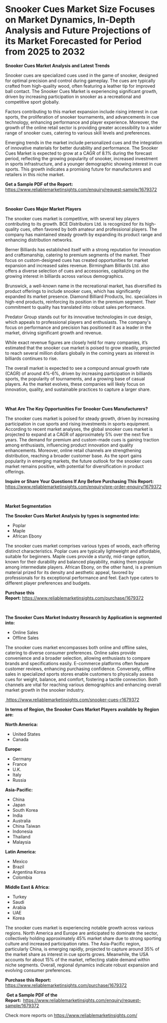 <p><h1>Snooker Cues Market Size Focuses on Market Dynamics, In-Depth Analysis and Future Projections of its Market Forecasted for Period from 2025 to 2032</h1></p><p><strong>Snooker Cues Market Analysis and Latest Trends</strong></p>
<p><p>Snooker cues are specialized cues used in the game of snooker, designed for optimal precision and control during gameplay. The cues are typically crafted from high-quality wood, often featuring a leather tip for improved ball contact. The Snooker Cues Market is experiencing significant growth, driven by increasing participation in snooker as a recreational and competitive sport globally. </p><p>Factors contributing to this market expansion include rising interest in cue sports, the proliferation of snooker tournaments, and advancements in cue technology, enhancing performance and player experience. Moreover, the growth of the online retail sector is providing greater accessibility to a wider range of snooker cues, catering to various skill levels and preferences.</p><p>Emerging trends in the market include personalized cues and the integration of innovative materials for better durability and performance. The Snooker Cues Market is expected to grow at a CAGR of 8.1% during the forecast period, reflecting the growing popularity of snooker, increased investment in sports infrastructure, and a younger demographic showing interest in cue sports. This growth indicates a promising future for manufacturers and retailers in this niche market.</p></p>
<p><strong>Get a Sample PDF of the Report:&nbsp;</strong> <a href="https://www.reliablemarketinsights.com/enquiry/request-sample/1679372?utm_campaign=2111&utm_medium=2&utm_source=Github&utm_content=ia&utm_term=25032025&utm_id=snooker-cues">https://www.reliablemarketinsights.com/enquiry/request-sample/1679372</a></p>
<p>&nbsp;</p>
<p><strong>Snooker Cues Major Market Players</strong></p>
<p><p>The snooker cues market is competitive, with several key players contributing to its growth. BCE Distributors Ltd. is recognized for its high-quality cues, often favored by both amateur and professional players. The company has maintained steady growth by expanding its product range and enhancing distribution networks.</p><p>Berner Billiards has established itself with a strong reputation for innovation and craftsmanship, catering to premium segments of the market. Their focus on custom-designed cues has created opportunities for market expansion and increased sales revenue. Birmingham Billiards Ltd. also offers a diverse selection of cues and accessories, capitalizing on the growing interest in billiards across various demographics.</p><p>Brunswick, a well-known name in the recreational market, has diversified its product offerings to include snooker cues, which has significantly expanded its market presence. Diamond Billiard Products, Inc. specializes in high-end products, reinforcing its position in the premium segment. Their commitment to quality has translated into robust sales performance.</p><p>Predator Group stands out for its innovative technologies in cue design, which appeals to professional players and enthusiasts. The company's focus on performance and precision has positioned it as a leader in the market, driving significant growth and revenue.</p><p>While exact revenue figures are closely held for many companies, it’s estimated that the snooker cue market is poised to grow steadily, projected to reach several million dollars globally in the coming years as interest in billiards continues to rise.</p><p>The overall market is expected to see a compound annual growth rate (CAGR) of around 4%-6%, driven by increasing participation in billiards sports, the popularity of tournaments, and a growing base of casual players. As the market evolves, these companies will likely focus on innovation, quality, and sustainable practices to capture a larger share.</p></p>
<p>&nbsp;</p>
<p><strong>What Are The Key Opportunities For Snooker Cues Manufacturers?</strong></p>
<p><p>The snooker cues market is poised for steady growth, driven by increasing participation in cue sports and rising investments in sports equipment. According to recent market analyses, the global snooker cues market is projected to expand at a CAGR of approximately 5% over the next five years. The demand for premium and custom-made cues is gaining traction among enthusiasts, influencing product innovation and quality enhancements. Moreover, online retail channels are strengthening distribution, reaching a broader customer base. As the sport gains popularity in emerging markets, the future outlook for the snooker cues market remains positive, with potential for diversification in product offerings.</p></p>
<p><strong>Inquire or Share Your Questions If Any Before Purchasing This Report:</strong> <a href="https://www.reliablemarketinsights.com/enquiry/pre-order-enquiry/1679372?utm_campaign=2111&utm_medium=2&utm_source=Github&utm_content=ia&utm_term=25032025&utm_id=snooker-cues">https://www.reliablemarketinsights.com/enquiry/pre-order-enquiry/1679372</a></p>
<p>&nbsp;</p>
<p><strong>Market Segmentation</strong></p>
<p><strong>The Snooker Cues Market Analysis by types is segmented into:</strong></p>
<p><ul><li>Poplar</li><li>Maple</li><li>African Ebony</li></ul></p>
<p><p>The snooker cues market comprises various types of woods, each offering distinct characteristics. Poplar cues are typically lightweight and affordable, suitable for beginners. Maple cues provide a sturdy, mid-range option, known for their durability and balanced playability, making them popular among intermediate players. African Ebony, on the other hand, is a premium material prized for its density and aesthetic appeal, favored by professionals for its exceptional performance and feel. Each type caters to different player preferences and budgets.</p></p>
<p><strong>Purchase this Report:&nbsp;</strong><a href="https://www.reliablemarketinsights.com/purchase/1679372?utm_campaign=2111&utm_medium=2&utm_source=Github&utm_content=ia&utm_term=25032025&utm_id=snooker-cues">https://www.reliablemarketinsights.com/purchase/1679372</a></p>
<p>&nbsp;</p>
<p><strong>The Snooker Cues Market Industry Research by Application is segmented into:</strong></p>
<p><ul><li>Online Sales</li><li>Offline Sales</li></ul></p>
<p><p>The snooker cues market encompasses both online and offline sales, catering to diverse consumer preferences. Online sales provide convenience and a broader selection, allowing enthusiasts to compare brands and specifications easily. E-commerce platforms often feature customer reviews, enhancing purchasing confidence. Conversely, offline sales in specialized sports stores enable customers to physically assess cues for weight, balance, and comfort, fostering a tactile connection. Both channels are vital for reaching various demographics and enhancing overall market growth in the snooker industry.</p></p>
<p><a href="https://www.reliablemarketinsights.com/snooker-cues-r1679372?utm_campaign=2111&utm_medium=2&utm_source=Github&utm_content=ia&utm_term=25032025&utm_id=snooker-cues">&nbsp;https://www.reliablemarketinsights.com/snooker-cues-r1679372</a></p>
<p><strong>In terms of Region, the Snooker Cues Market Players available by Region are:</strong></p>
<p>
    <p> <strong> North America: </strong>
        <ul>
            <li>United States</li>
            <li>Canada</li>
        </ul>
        </p> 
    <p> <strong> Europe: </strong>
        <ul>
            <li>Germany</li>
            <li>France</li>
            <li>U.K.</li>
            <li>Italy</li>
            <li>Russia</li>
        </ul>
        </p> 
    <p> <strong> Asia-Pacific: </strong>
        <ul>
            <li>China</li>
            <li>Japan</li>
            <li>South Korea</li>
            <li>India</li>
            <li>Australia</li>
            <li>China Taiwan</li>
            <li>Indonesia</li>
            <li>Thailand</li>
            <li>Malaysia</li>
        </ul>
        </p> 
    <p> <strong> Latin America: </strong>
        <ul>
            <li>Mexico</li>
            <li>Brazil</li>
            <li>Argentina Korea</li>
            <li>Colombia</li>
        </ul>
        </p> 
    <p> <strong> Middle East & Africa: </strong>
        <ul>
            <li>Turkey</li>
            <li>Saudi</li>
            <li>Arabia</li>
            <li>UAE</li>
            <li>Korea</li>
        </ul>
    </p>
    </p>
<p><p>The snooker cues market is experiencing notable growth across various regions. North America and Europe are anticipated to dominate the sector, collectively holding approximately 45% market share due to strong sporting culture and increased participation rates. The Asia-Pacific region, particularly China, is emerging rapidly, projected to capture around 35% of the market share as interest in cue sports grows. Meanwhile, the USA accounts for about 15% of the market, reflecting stable demand within niche segments. Overall, regional dynamics indicate robust expansion and evolving consumer preferences.</p></p>
<p><strong>Purchase this Report: </strong><a href="https://www.reliablemarketinsights.com/purchase/1679372?utm_campaign=2111&utm_medium=2&utm_source=Github&utm_content=ia&utm_term=25032025&utm_id=snooker-cues">https://www.reliablemarketinsights.com/purchase/1679372</a></p>
<p>&nbsp;<strong>Get a Sample PDF of the Report:&nbsp;&nbsp;</strong><a href="https://www.reliablemarketinsights.com/enquiry/request-sample/1679372?utm_campaign=2111&utm_medium=2&utm_source=Github&utm_content=ia&utm_term=25032025&utm_id=snooker-cues">https://www.reliablemarketinsights.com/enquiry/request-sample/1679372</a></p>
<p><strong></strong></p>
<p>Check more reports on <a href="https://www.reliablemarketinsights.com/?utm_campaign=2111&utm_medium=2&utm_source=Github&utm_content=ia&utm_term=25032025&utm_id=snooker-cues">https://www.reliablemarketinsights.com/</a></p>